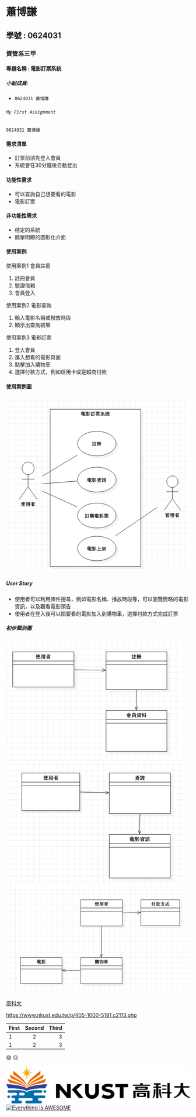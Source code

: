 # 蕭博謙
## 學號 : 0624031
### 資管系三甲
#### 專題名稱 : 電影訂票系統
##### 小組成員:

* `0624031 蕭博謙`

###### `My First Assignment`	
```
0624031 蕭博謙
```
#### 需求清單
* 訂票前須先登入會員
* 系統會在30分鐘後自動登出

#### 功能性需求
 * 可以查詢自己想要看的電影
 * 電影訂票

#### 非功能性需求
 * 穩定的系統
 * 簡單明瞭的圖形化介面
#### 使用案例
 使用案例1 會員註冊
 1. 註冊會員
 2. 驗證信箱
 3. 會員登入

使用案例2 電影查詢
 1. 輸入電影名稱或撥放時段
 2. 顯示出查詢結果

 使用案例3 電影訂票
 1. 登入會員
 2. 進入想看的電影頁面
 3. 點擊加入購物車
 4. 選擇付款方式，例如信用卡或是超商付款

#### 使用案例圖
![NKFUST](uc.PNG "使用案例圖")

##### User Story
 * 使用者可以利用條件搜尋，例如電影名稱、播放時段等，可以瀏覽簡略的電影資訊，以及觀看電影預告
 * 使用者在登入後可以把要看的電影加入到購物車，選擇付款方式完成訂票

##### 初步類別圖
![NKFUST](p1.PNG "初步類別圖1")
![NKFUST](p2.PNG "初步類別圖2")
![NKFUST](p3.PNG "初步類別圖3")


[高科大](https://www.nkust.edu.tw/p/405-1000-5181,c2113.php)

<https://www.nkust.edu.tw/p/405-1000-5181,c2113.php>

|First|Second|Third|
|:------|:------:|------:|
|1|2|3|
|1|2|3|

:smile:
:cry:

![NKFUST](nkust.png "第一科大")
[![Everything Is AWESOME](https://img.youtube.com/vi/StTqXEQ2l-Y/0.jpg)](https://www.youtube.com/watch?v=StTqXEQ2l-Y "Everything Is AWESOME")




